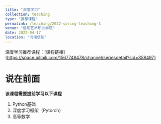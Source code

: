 ```yaml
---
title: "深度学习"
collection: teaching
type: "推荐课程"
permalink: /teaching/2022-spring-teaching-1
venue: "信阳艺术职业学院"
date: 2022-04-17
location: "河南信阳"
---
```

深度学习推荐课程：[课程链接]{https://space.bilibili.com/1567748478/channel/seriesdetail?sid=358497}

说在前面
======
**该课程需要提前学习以下课程**
1. Python基础
2. 深度学习框架（Pytorch）
3. 高等数学

